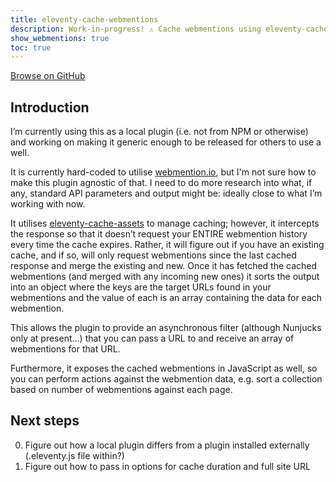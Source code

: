 ```yaml
---
title: eleventy-cache-webmentions
description: Work-in-progress! ⚠️ Cache webmentions using eleventy-cache-assets and make them available to use in collections, templates, pages, etc.
show_webmentions: true
toc: true
---
```


<nav class=" [ navigator ] ">
	<a class=" [ button ] " href="https://github.com/chrisburnell/chrisburnell.com/blob/main/src/eleventy/plugins/webmentions.js">Browse on GitHub</a>
</nav>

## Introduction

I’m currently using this as a local plugin (i.e. not from NPM or otherwise) and working on making it generic enough to be released for others to use a well.

It is currently hard-coded to utilise [webmention.io](https://webmention.io), but I'm not sure how to make this plugin agnostic of that. I need to do more research into what, if any, standard API parameters and output might be: ideally close to what I’m working with now.

It utilises [eleventy-cache-assets](https://www.11ty.dev/docs/plugins/cache/) to manage caching; however, it intercepts the response so that it doesn’t request your ENTIRE webmention history every time the cache expires. Rather, it will figure out if you have an existing cache, and if so, will only request webmentions since the last cached response and merge the existing and new. Once it has fetched the cached webmentions (and merged with any incoming new ones) it sorts the output into an object where the keys are the target URLs found in your webmentions and the value of each is an array containing the data for each webmention.

This allows the plugin to provide an asynchronous filter (although Nunjucks only at present…) that you can pass a URL to and receive an array of webmentions for that URL.

Furthermore, it exposes the cached webmentions in JavaScript as well, so you can perform actions against the webmention data, e.g. sort a collection based on number of webmentions against each page.

## Next steps

0. Figure out how a local plugin differs from a plugin installed externally (.eleventy.js file within?)
0. Figure out how to pass in options for cache duration and full site URL
